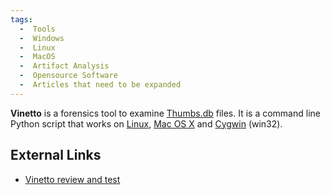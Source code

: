 ```yaml
---
tags:
  -  Tools
  -  Windows
  -  Linux
  -  MacOS
  -  Artifact Analysis
  -  Opensource Software
  -  Articles that need to be expanded 
---
```

**Vinetto** is a forensics tool to examine
[Thumbs.db](thumbs.db.md) files. It is a command line Python
script that works on [Linux](linux.md), [Mac OS
X](mac_os_x.md) and [Cygwin](cygwin.md) (win32).

## External Links

- [Vinetto review and
  test](http://vinetto.sourceforge.net/test_JF_Beckers/vinetto.html)